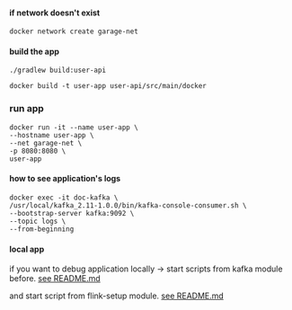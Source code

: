 #### if network doesn't exist
```
docker network create garage-net
```
#### build the app
```
./gradlew build:user-api

docker build -t user-app user-api/src/main/docker
```
### run app
```
docker run -it --name user-app \
--hostname user-app \
--net garage-net \
-p 8080:8080 \
user-app
```
#### how to see application's logs
```
docker exec -it doc-kafka \
/usr/local/kafka_2.11-1.0.0/bin/kafka-console-consumer.sh \
--bootstrap-server kafka:9092 \
--topic logs \
--from-beginning
```
#### local app
if you want to debug application locally -> 
start scripts from kafka module before.
[see README.md](https://github.com/tonycox/garage/blob/master/kafka/README.md)

and start script from flink-setup module.
[see README.md](https://github.com/tonycox/garage/blob/master/flink-setup/README.md)
